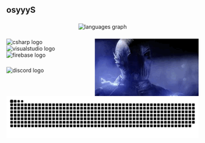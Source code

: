 <h2 align="left">osyyyS</h2>

###

<div align="center">
  <img src="https://github-readme-stats.vercel.app/api/top-langs?username=osyyyS&locale=en&hide_title=false&layout=compact&card_width=320&langs_count=5&theme=dracula&hide_border=false" height="150" alt="languages graph"  />
</div>

###

<img align="right" height="150" src="https://github.com/osyyyS/osyyyS/raw/main/src/zoom.gif"  />

###

<div align="left">
  <img src="https://cdn.jsdelivr.net/gh/devicons/devicon/icons/csharp/csharp-original.svg" height="30" alt="csharp logo"  />
  <img width="12" />
  <img src="https://cdn.jsdelivr.net/gh/devicons/devicon/icons/visualstudio/visualstudio-plain.svg" height="30" alt="visualstudio logo"  />
  <img width="12" />
  <img src="https://cdn.jsdelivr.net/gh/devicons/devicon/icons/firebase/firebase-plain.svg" height="30" alt="firebase logo"  />
</div>

###

<div align="left">
  <img src="https://img.shields.io/static/v1?message=osyyyS&logo=discord&label=Discord&color=555555&logoColor=white&labelColor=7289DA&style=for-the-badge" height="35" alt="discord logo"  />
</div>

###

<br clear="both">

<img src="https://raw.githubusercontent.com/osyyyS/osyyyS/output/snake.svg" alt="Snake animation" />

###

